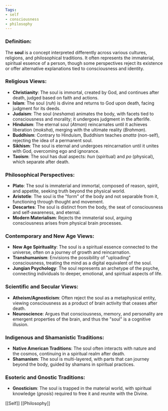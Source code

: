 ```yaml
---
Tags:
- self
- consciousness
- philosophy
---
```


### **Definition**:

The **soul** is a concept interpreted differently across various cultures, religions, and philosophical traditions. It often represents the immaterial, spiritual essence of a person, though some perspectives reject its existence or offer alternative explanations tied to consciousness and identity.

### **Religious Views**:

- **Christianity**: The soul is immortal, created by God, and continues after death, judged based on faith and actions.
- **Islam**: The soul (_ruh_) is divine and returns to God upon death, facing judgment for its deeds.
- **Judaism**: The soul (_neshama_) animates the body, with facets tied to consciousness and morality; it undergoes judgment in the afterlife.
- **Hinduism**: The eternal soul (_Atman_) reincarnates until it achieves liberation (_moksha_), merging with the ultimate reality (_Brahman_).
- **Buddhism**: Contrary to Hinduism, Buddhism teaches _anatta_ (non-self), rejecting the idea of a permanent soul.
- **Sikhism**: The soul is eternal and undergoes reincarnation until it unites with God, overcoming ego and ignorance.
- **Taoism**: The soul has dual aspects: _hun_ (spiritual) and _po_ (physical), which separate after death.

### **Philosophical Perspectives**:

- **Plato**: The soul is immaterial and immortal, composed of reason, spirit, and appetite, seeking truth beyond the physical world.
- **Aristotle**: The soul is the "form" of the body and not separable from it, functioning through thought and movement.
- **Descartes**: The soul is distinct from the body, the seat of consciousness and self-awareness, and eternal.
- **Modern Materialism**: Rejects the immaterial soul, arguing consciousness arises from physical brain processes.

### **Contemporary and New Age Views**:

- **New Age Spirituality**: The soul is a spiritual essence connected to the universe, often on a journey of growth and reincarnation.
- **Transhumanism**: Envisions the possibility of "uploading" consciousness, treating the mind as a digital equivalent of the soul.
- **Jungian Psychology**: The soul represents an archetype of the psyche, connecting individuals to deeper, emotional, and spiritual aspects of life.

### **Scientific and Secular Views**:

- **Atheism/Agnosticism**: Often reject the soul as a metaphysical entity, viewing consciousness as a product of brain activity that ceases after death.
- **Neuroscience**: Argues that consciousness, memory, and personality are emergent properties of the brain, and thus the "soul" is a cognitive illusion.

### **Indigenous and Shamanistic Traditions**:

- **Native American Traditions**: The soul often interacts with nature and the cosmos, continuing in a spiritual realm after death.
- **Shamanism**: The soul is multi-layered, with parts that can journey beyond the body, guided by shamans in spiritual practices.

### **Esoteric and Gnostic Traditions**:

- **Gnosticism**: The soul is trapped in the material world, with spiritual knowledge (_gnosis_) required to free it and reunite with the Divine.

[[Self]]  [[Philosophy]]